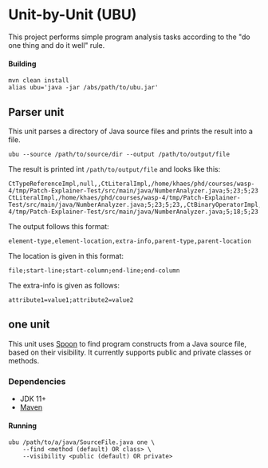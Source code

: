 # Unit-by-Unit (UBU)
This project performs simple program analysis tasks according to the "do one thing and do it well" rule. 

#### Building
```
mvn clean install
alias ubu='java -jar /abs/path/to/ubu.jar'
```

## Parser unit
This unit parses a directory of Java source files and prints the result into a file.
```
ubu --source /path/to/source/dir --output /path/to/output/file
```

The result is printed int `/path/to/output/file` and looks like this:
```
CtTypeReferenceImpl,null,,CtLiteralImpl,/home/khaes/phd/courses/wasp-4/tmp/Patch-Explainer-Test/src/main/java/NumberAnalyzer.java;5;23;5;23
CtLiteralImpl,/home/khaes/phd/courses/wasp-4/tmp/Patch-Explainer-Test/src/main/java/NumberAnalyzer.java;5;23;5;23,,CtBinaryOperatorImpl,/home/khaes/phd/courses/wasp-4/tmp/Patch-Explainer-Test/src/main/java/NumberAnalyzer.java;5;18;5;23
```
The output follows this format:
```
element-type,element-location,extra-info,parent-type,parent-location
```
The location is given in this format:
```
file;start-line;start-column;end-line;end-column
```
The extra-info is given as follows:
```
attribute1=value1;attribute2=value2
```

## one unit

This unit uses [Spoon](https://spoon.gforge.inria.fr/) to find program constructs from a Java source file, based on their visibility.
It currently supports public and private classes or methods.

### Dependencies
- JDK 11+
- [Maven](https://maven.apache.org/)

#### Running

```
ubu /path/to/a/java/SourceFile.java one \
    --find <method (default) OR class> \
    --visibility <public (default) OR private>
  ```
